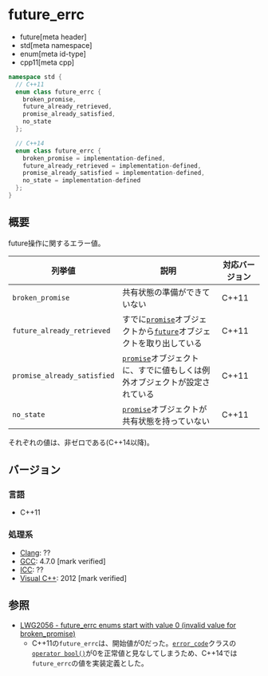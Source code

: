 # future_errc
* future[meta header]
* std[meta namespace]
* enum[meta id-type]
* cpp11[meta cpp]

```cpp
namespace std {
  // C++11
  enum class future_errc {
    broken_promise,
    future_already_retrieved,
    promise_already_satisfied,
    no_state
  };

  // C++14
  enum class future_errc {
    broken_promise = implementation-defined,
    future_already_retrieved = implementation-defined,
    promise_already_satisfied = implementation-defined,
    no_state = implementation-defined
  };
}
```

## 概要
future操作に関するエラー値。

| 列挙値 | 説明 | 対応バージョン |
|-----------------------------|----------------------------|-------|
| `broken_promise`            | 共有状態の準備ができていない | C++11 |
| `future_already_retrieved`  | すでに[`promise`](promise.md)オブジェクトから[`future`](future.md)オブジェクトを取り出している | C++11 |
| `promise_already_satisfied` | [`promise`](promise.md)オブジェクトに、すでに値もしくは例外オブジェクトが設定されている | C++11 |
| `no_state`                  | [`promise`](promise.md)オブジェクトが共有状態を持っていない | C++11 |

それぞれの値は、非ゼロである(C++14以降)。

## バージョン
### 言語
- C++11

### 処理系
- [Clang](/implementation.md#clang): ??
- [GCC](/implementation.md#gcc): 4.7.0 [mark verified]
- [ICC](/implementation.md#icc): ??
- [Visual C++](/implementation.md#visual_cpp): 2012 [mark verified]


## 参照
- [LWG2056 - future_errc enums start with value 0 (invalid value for broken_promise)](http://www.open-std.org/jtc1/sc22/wg21/docs/lwg-defects.html#2056)
    - C++11の`future_errc`は、開始値が0だった。[`error_code`](/reference/system_error/error_code.md)クラスの[`operator bool()`](/reference/system_error/error_code/op_bool.md)が0を正常値と見なしてしまうため、C++14では`future_errc`の値を実装定義とした。

